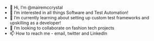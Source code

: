 - 👋 Hi, I’m @mairemccrystal
- 👀 I’m interested in all things Software and Test Automation! 
- 🌱 I’m currently learning about setting up custom test frameworks and upskilling as a developer! 
- 💞️ I’m looking to collaborate on fashion tech projects 
- 📫 How to reach me - email, twitter and LinkedIn

<!---
mairemccrystal/mairemccrystal is a ✨ special ✨ repository because its `README.md` (this file) appears on your GitHub profile.
You can click the Preview link to take a look at your changes.
--->
